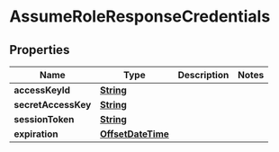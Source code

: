 

# AssumeRoleResponseCredentials


## Properties

| Name | Type | Description | Notes |
|------------ | ------------- | ------------- | -------------|
|**accessKeyId** | [**String**](String.md) |  |  |
|**secretAccessKey** | [**String**](String.md) |  |  |
|**sessionToken** | [**String**](String.md) |  |  |
|**expiration** | [**OffsetDateTime**](OffsetDateTime.md) |  |  |



